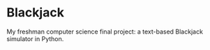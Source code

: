# Blackjack
My freshman computer science final project: a text-based Blackjack simulator in Python.
